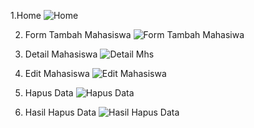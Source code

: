1.Home
![Home](https://github.com/user-attachments/assets/b99837c3-ae3f-451b-b4a8-83d9d1c6246f)

2. Form Tambah Mahasiswa
![Form Tambah Mahasiwa](https://github.com/user-attachments/assets/2460b38b-f24a-42e3-9402-128278d6408d)

3. Detail Mahasiswa
![Detail Mhs](https://github.com/user-attachments/assets/1d32bdb8-4b55-478e-b2c7-b7df0bf10cc2)

4. Edit Mahasiswa
![Edit Mahasiswa](https://github.com/user-attachments/assets/b393458c-e7a2-4205-89e4-5d25a35e4f50)

5. Hapus Data
![Hapus Data](https://github.com/user-attachments/assets/cf8b8b03-2800-4636-94ef-17d08aa377b9)

6. Hasil Hapus Data
![Hasil Hapus Data](https://github.com/user-attachments/assets/1741e4f0-ff05-4da2-9eb3-54dccfe2cff1)




